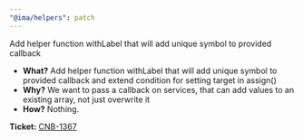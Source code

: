 ```yaml
---
"@ima/helpers": patch
---
```


Add helper function withLabel that will add unique symbol to provided callback

- **What?** Add helper function withLabel that will add unique symbol to provided callback and extend condition for setting target in assign()
- **Why?** We want to pass a callback on services,  that can add values to an existing array, not just overwrite it
- **How?** Nothing.

**Ticket:** [CNB-1367](https://youtrack.seznam.net/issue/CNB-1367/Uprava-IMA-umoznit-skaldani-helpers-pro-pole-jako-concatovani)
